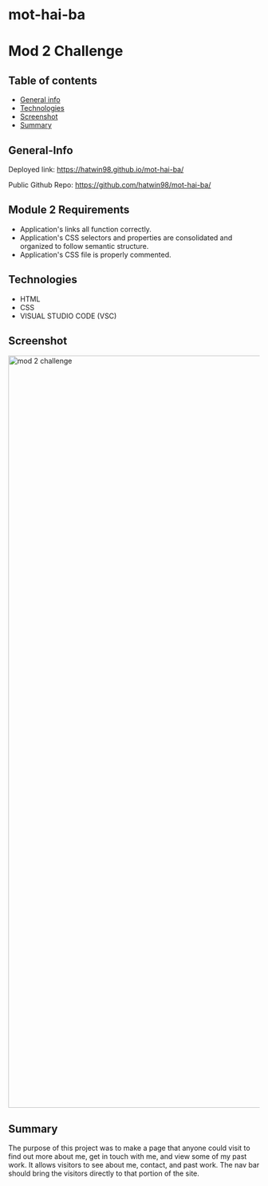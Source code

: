 # mot-hai-ba

# Mod 2 Challenge

## Table of contents

- [General info](#General-Info)
- [Technologies](#Technologies)
- [Screenshot](#Screenshot)
- [Summary](#Summary)

## General-Info

Deployed link: https://hatwin98.github.io/mot-hai-ba/

Public Github Repo: https://github.com/hatwin98/mot-hai-ba/

## Module 2 Requirements

- Application's links all function correctly.
- Application's CSS selectors and properties are consolidated and organized to follow semantic structure.
- Application's CSS file is properly commented.


## Technologies

- HTML
- CSS
- VISUAL STUDIO CODE (VSC)

## Screenshot

<img width="1509" alt="mod 2 challenge" src="https://github.com/hatwin98/mot-hai-ba/assets/143030127/7b5127a0-792e-44f1-ad17-0df657b97ec2">


## Summary

The purpose of this project was to make a page that anyone could visit to find out more about me, get in touch with me, and view some of my past work. It allows visitors to see about me, contact, and past work. The nav bar should bring the visitors directly to that portion of the site. 
